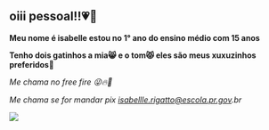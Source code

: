 ## oiii pessoal!!💗👋

**Meu nome é isabelle estou no 1° ano do ensino médio com 15 anos**

**Tenho dois gatinhos a mia😸 e o tom😾 eles são meus xuxuzinhos preferidos🫶**

_Me chama no free fire 😜🔥🔫_

_Me chama se for mandar pix isabellle.rigatto@escola.pr.gov.br_

![](https://i.pinimg.com/originals/70/cc/53/70cc53a3e30da2b23e84004524cd0a1d.jpg)
